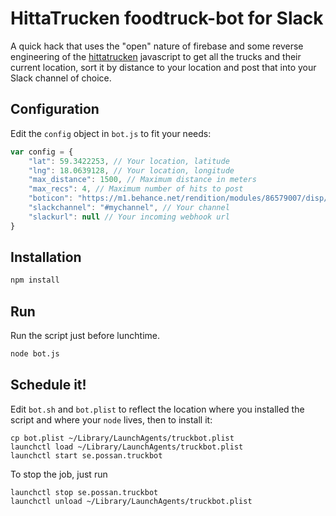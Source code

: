 # HittaTrucken foodtruck-bot for Slack

A quick hack that uses the "open" nature of firebase and some reverse engineering of the [hittatrucken](http://hittatrucken.se) javascript to get all the trucks and their current location, sort it by distance to your location and post that into your Slack channel of choice.

## Configuration

Edit the `config` object in `bot.js` to fit your needs:

```JavaScript
var config = {
    "lat": 59.3422253, // Your location, latitude
    "lng": 18.0639128, // Your location, longitude
    "max_distance": 1500, // Maximum distance in meters
    "max_recs": 4, // Maximum number of hits to post
    "boticon": "https://m1.behance.net/rendition/modules/86579007/disp/b3770565b3f468854f9f7fe706e3dd97.png",
    "slackchannel": "#mychannel", // Your channel
    "slackurl": null // Your incoming webhook url
}
```


## Installation

```bash
npm install
```


## Run

Run the script just before lunchtime.

```bash
node bot.js
```


## Schedule it!

Edit `bot.sh` and `bot.plist` to reflect the location where you installed the script and where your `node` lives, then to install it:

```
cp bot.plist ~/Library/LaunchAgents/truckbot.plist
launchctl load ~/Library/LaunchAgents/truckbot.plist
launchctl start se.possan.truckbot
```

To stop the job, just run

```
launchctl stop se.possan.truckbot
launchctl unload ~/Library/LaunchAgents/truckbot.plist
```


